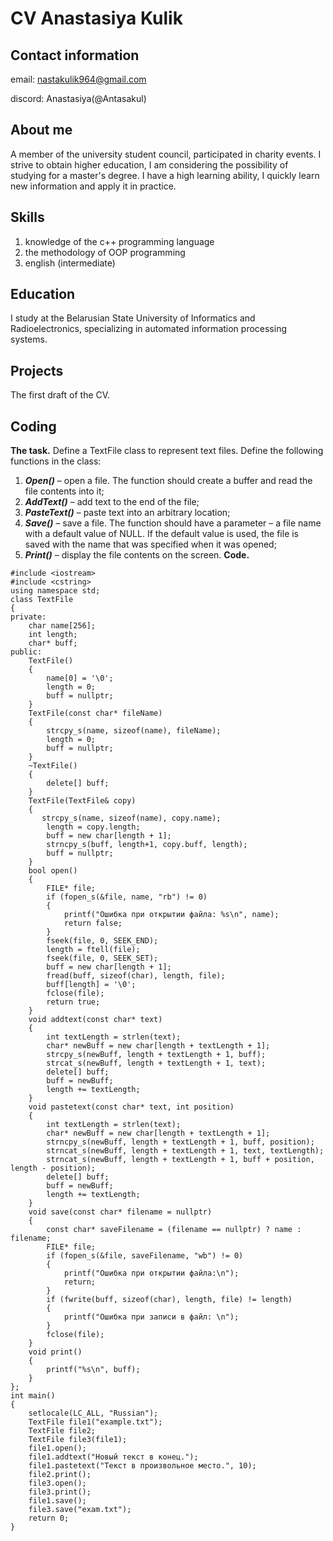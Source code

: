 # CV Anastasiya Kulik
## Contact information
email: nastakulik964@gmail.com

discord: Anastasiya(@Antasakul)
## About me
A member of the university student council, participated in charity events. I strive to obtain higher education, I am considering the possibility of studying for a master's degree. I have a high learning ability, I quickly learn new information and apply it in practice.
## Skills
1. knowledge of the c++ programming language
2. the methodology of OOP programming
3. еnglish (intermediate)
## Education 
I study at the Belarusian State University of Informatics and Radioelectronics, specializing in automated information processing systems.
## Projects
The first draft of the CV.
## Coding
**The task.**
Define a TextFile class to represent text files. Define the following functions in the class:
1. ***Open()*** – open a file. The function should create a buffer and read the file contents into it;
2. ***AddText()*** – add text to the end of the file;
3. ***PasteText()*** – paste text into an arbitrary location;
4. ***Save()*** – save a file. The function should have a parameter – a file name with a default value of NULL. If the default value is used, the file is saved with the name that was specified when it was opened;
5. ***Print()*** – display the file contents on the screen.
**Code.**
```
#include <iostream>
#include <cstring>
using namespace std;
class TextFile
{
private:
    char name[256]; 
    int length;     
    char* buff;     
public:
    TextFile()
    {
        name[0] = '\0';
        length = 0;
        buff = nullptr;
    }
    TextFile(const char* fileName)
    {
        strcpy_s(name, sizeof(name), fileName);
        length = 0;
        buff = nullptr;
    }
    ~TextFile()
    {
        delete[] buff;   
    }
    TextFile(TextFile& copy)
    {
       strcpy_s(name, sizeof(name), copy.name);
        length = copy.length;
        buff = new char[length + 1];
        strncpy_s(buff, length+1, copy.buff, length);
        buff = nullptr;
    }
    bool open()
    {
        FILE* file;
        if (fopen_s(&file, name, "rb") != 0)
        {
            printf("Ошибка при открытии файла: %s\n", name);
            return false;
        }
        fseek(file, 0, SEEK_END);
        length = ftell(file);
        fseek(file, 0, SEEK_SET);
        buff = new char[length + 1];
        fread(buff, sizeof(char), length, file);
        buff[length] = '\0';
        fclose(file);
        return true;
    }
    void addtext(const char* text)
    {
        int textLength = strlen(text);
        char* newBuff = new char[length + textLength + 1];
        strcpy_s(newBuff, length + textLength + 1, buff);
        strcat_s(newBuff, length + textLength + 1, text);
        delete[] buff;
        buff = newBuff;
        length += textLength;
    }
    void pastetext(const char* text, int position)
    {
        int textLength = strlen(text);
        char* newBuff = new char[length + textLength + 1];
        strncpy_s(newBuff, length + textLength + 1, buff, position);
        strncat_s(newBuff, length + textLength + 1, text, textLength);
        strncat_s(newBuff, length + textLength + 1, buff + position, length - position);
        delete[] buff;
        buff = newBuff;
        length += textLength;
    }
    void save(const char* filename = nullptr)
    {
        const char* saveFilename = (filename == nullptr) ? name : filename;
        FILE* file;
        if (fopen_s(&file, saveFilename, "wb") != 0)
        {
            printf("Ошибка при открытии файла:\n");
            return;
        }
        if (fwrite(buff, sizeof(char), length, file) != length)
        {
            printf("Ошибка при записи в файл: \n");
        }
        fclose(file);
    }
    void print()
    {
        printf("%s\n", buff);
    }
};
int main()
{
    setlocale(LC_ALL, "Russian");
    TextFile file1("example.txt");
    TextFile file2;
    TextFile file3(file1);
    file1.open();
    file1.addtext("Новый текст в конец.");
    file1.pastetext("Текст в произвольное место.", 10);
    file2.print();
    file3.open(); 
    file3.print(); 
    file1.save();
    file3.save("exam.txt");
    return 0;
}
```
